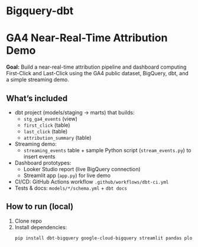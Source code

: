 # Bigquery-dbt

# GA4 Near-Real-Time Attribution Demo

**Goal:** Build a near-real-time attribution pipeline and dashboard computing First-Click and Last-Click using the GA4 public dataset, BigQuery, dbt, and a simple streaming demo.

## What’s included
- dbt project (models/staging → marts) that builds:
  - `stg_ga4_events` (view)
  - `first_click` (table)
  - `last_click` (table)
  - `attribution_summary` (table)
- Streaming demo:
  - `streaming_events` table + sample Python script (`stream_events.py`) to insert events
- Dashboard prototypes:
  - Looker Studio report (live BigQuery connection)
  - Streamlit app (`app.py`) for live demo
- CI/CD: GitHub Actions workflow `.github/workflows/dbt-ci.yml`
- Tests & docs: `models/*/schema.yml` + `dbt docs`

## How to run (local)
1. Clone repo
2. Install dependencies:
   ```bash
   pip install dbt-bigquery google-cloud-bigquery streamlit pandas plotly

